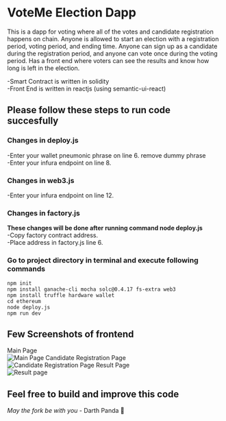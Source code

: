 # VoteMe Election Dapp
This is a dapp for voting where all of the votes and candidate registration happens on chain. Anyone is allowed to start an election with a registration period, voting period, and ending time. Anyone can sign up as a candidate during the registration period, and anyone can vote once during the voting period. Has a front end where voters can see the results and know how long is left in the election.  
  
-Smart Contract is written in solidity  
-Front End is written in reactjs (using semantic-ui-react)
  
  
## Please follow these steps to run code succesfully
### Changes in deploy.js
-Enter your wallet pneumonic phrase on line 6. remove dummy phrase  
-Enter your infura endpoint on line 8.  
  
### Changes in web3.js
-Enter your infura endpoint on line 12.  

### Changes in factory.js
**These changes will be done after running command node deploy.js**  
-Copy factory contract address.  
-Place address in factory.js line 6.  
  
  
### Go to project directory in terminal and execute following commands
```
npm init
npm install ganache-cli mocha solc@0.4.17 fs-extra web3
npm install truffle hardware wallet
cd ethereum
node deploy.js
npm run dev
```
## Few Screenshots of frontend
Main Page  
![Main Page](https://user-images.githubusercontent.com/5251294/185807134-39717951-d91d-4035-a6d3-91573ec61c71.png)
Candidate Registration Page  
![Candidate Registration Page](https://user-images.githubusercontent.com/5251294/185807143-4f5629ef-0c56-45f7-974c-b53270320ca6.png)
Result Page  
![Result page](https://user-images.githubusercontent.com/5251294/185807146-58ee0de8-9d19-426b-a8aa-32e217052a61.png)

## Feel free to build and improve this code
*May the fork be with you* - Darth Panda :panda_face:
